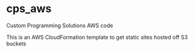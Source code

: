 # cps_aws
Custom Programming Solutions AWS code

This is an AWS CloudFormation template to get static sites hosted off S3 buckets
